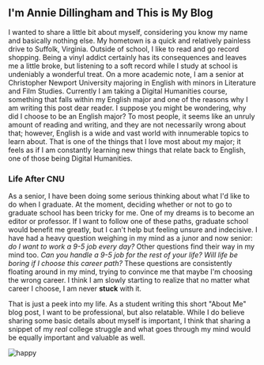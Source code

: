 
## I'm Annie Dillingham and This is My Blog
I wanted to share a little bit about myself, considering you know my name and basically nothing else. My hometown is a quick and relatively painless drive to Suffolk, Virginia. Outside of school, I like to read and go record shopping. Being a vinyl addict certainly has its consequences and leaves me a little broke, but listening to a soft record while I study at school is undeniably a wonderful treat. On a more academic note, I am a senior at Christopher Newport University majoring in English with minors in Literature and Film Studies. Currently I am taking a Digital Humanities course, something that falls within my English major and one of the reasons why I am writing this post dear reader. I suppose you might be wondering, why did I choose to be an English major? To most people, it seems like an unruly amount of reading and writing, and they are not necessarily wrong about that; however, English is a wide and vast world with innumerable topics to learn about. That is one of the things that I love most about my major; it feels as if I am constantly learning new things that relate back to English, one of those being Digital Humanities. 

### Life After CNU
As a senior, I have been doing some serious thinking about what I'd like to do when I graduate. At the moment, deciding whether or not to go to graduate school has been tricky for me. One of my dreams is to become an editor or professor. If I want to follow one of these paths, graduate school would benefit me greatly, but I can't help but feeling unsure and indecisive. I have had a heavy question weighing in my mind as a junor and now senior: _do I want to work a 9-5 job every day?_ Other questions find their way in my mind too. _Can you handle a 9-5 job for the rest of your life?_ _Will life be boring if I choose this career path?_ These questions are consistently floating around in my mind, trying to convince me that maybe I'm choosing the wrong career. I think I am slowly starting to realize that no matter what career I choose, I am never **stuck** with it. 

That is just a peek into my life. As a student writing this short "About Me" blog post, I want to be professional, but also relatable. While I do believe sharing some basic details about myself is important, I think that sharing a snippet of my _real_ college struggle and what goes through my mind would be equally important and valuable as well. 

![happy](https://user-images.githubusercontent.com/89642987/132237148-388459e7-24d8-4767-a706-7d345e65c04e.jpg)
